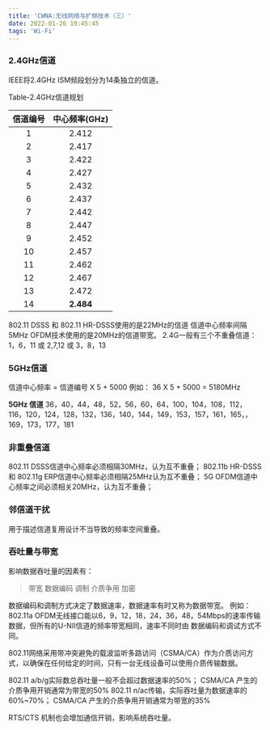 ```yaml
---
title: 'CWNA:无线网络与扩频技术（三）'
date: 2022-01-26 19:45:45
tags: 'Wi-Fi'
---
```


### 2.4GHz信道
IEEE将2.4GHz ISM频段划分为14条独立的信道。

Table-2.4GHz信道规划

|信道编号|中心频率(GHz)|
|:----------:|:------:|
|1|2.412|
|2|2.417|
|3|2.422|
|4|2.427|
|5|2.432|
|6|2.437|
|7|2.442|
|8|2.447|
|9|2.452|
|10|2.457|
|11|2.462|
|12|2.467|
|13|2.472|
|14|**2.484**|

802.11 DSSS 和 802.11 HR-DSSS使用的是22MHz的信道
信道中心频率间隔5MHz
OFDM技术使用的是20MHz的信道带宽。
2.4G一般有三个不重叠信道：1，6，11   或 2,7,12 或 3，8，13


### 5GHz信道
信道中心频率 = 信道编号 X 5 + 5000
例如：
36 X 5 + 5000 = 5180MHz

**5GHz 信道**
36，40，44，48，52，56，60，64，100，104，108，112，116，120，124，128，132，136，140，144，149，153，157，161，165，，169，173，177，181

### 非重叠信道
802.11 DSSS信道中心频率必须相隔30MHz，认为互不重叠；
802.11b HR-DSSS和 802.11g ERP信道中心频率必须相隔25MHz认为互不重叠；
5G OFDM信道中心频率之间必须相关20MHz，认为互不重叠；


### 邻信道干扰
用于描述信道复用设计不当导致的频率空间重叠。

### 吞吐量与带宽
影响数据吞吐量的因素有：
> 带宽
> 数据编码
> 调制
> 介质争用
> 加密


数据编码和调制方式决定了数据速率，数据速率有时又称为数据带宽。
例如：
802.11a OFDM无线接口能以6，9，12，18，24，36，48，54Mbps的速率传输数据，但所有的U-NII信道的频率带宽相同，速率不同时由
数据编码和调试方式不同。


802.11网络采用带冲突避免的载波监听多路访问（CSMA/CA）作为介质访问方式，以确保在任何给定的时间，只有一台无线设备可以使用介质传输数据。

802.11 a/b/g实际数总吞吐量一般不会超过数据速率的50%；  CSMA/CA 产生的介质争用开销通常为带宽的50%
802.11 n/ac传输，实际吞吐量为数据速率的60%~70%；  CSMA/CA 产生的介质争用开销通常为带宽的35%

RTS/CTS 机制也会增加通信开销，影响系统吞吐量。




